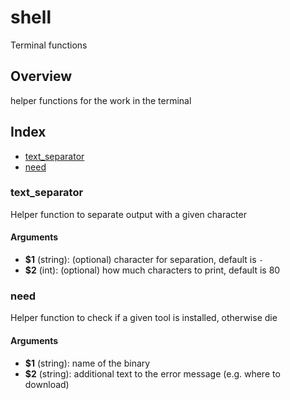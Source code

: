 # shell

Terminal functions

## Overview

helper functions for the work in the terminal

## Index

* [text_separator](#text_separator)
* [need](#need)

### text_separator

Helper function to separate output with a given character

#### Arguments

* **$1** (string): (optional) character for separation, default is `-`
* **$2** (int): (optional) how much characters to print, default is 80

### need

Helper function to check if a given tool is installed, otherwise die

#### Arguments

* **$1** (string): name of the binary
* **$2** (string): additional text to the error message (e.g. where to download)


